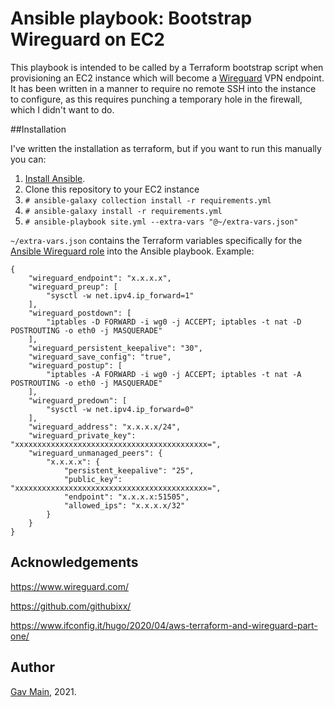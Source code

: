 # Ansible playbook: Bootstrap Wireguard on EC2

This playbook is intended to be called by a Terraform bootstrap script when provisioning an EC2 instance which will become a [Wireguard](https://www.wireguard.com/) VPN endpoint. It has been written in a manner to require no remote SSH into the instance to configure, as this requires punching a temporary hole in the firewall, which I didn't want to do.


##Installation

I've written the installation as terraform, but if you want to run this manually you can:

  1. [Install Ansible](https://docs.ansible.com/ansible/latest/installation_guide/index.html).
  2. Clone this repository to your EC2 instance
  3. `# ansible-galaxy collection install -r requirements.yml`
  4. `# ansible-galaxy install -r requirements.yml`
  5. `# ansible-playbook site.yml --extra-vars "@~/extra-vars.json"`


`~/extra-vars.json` contains the Terraform variables specifically for the [Ansible Wireguard role](https://github.com/githubixx/ansible-role-wireguard) into the Ansible playbook. Example:

    {
        "wireguard_endpoint": "x.x.x.x",
        "wireguard_preup": [
            "sysctl -w net.ipv4.ip_forward=1"
        ],
        "wireguard_postdown": [
            "iptables -D FORWARD -i wg0 -j ACCEPT; iptables -t nat -D POSTROUTING -o eth0 -j MASQUERADE"
        ],
        "wireguard_persistent_keepalive": "30",
        "wireguard_save_config": "true",
        "wireguard_postup": [
            "iptables -A FORWARD -i wg0 -j ACCEPT; iptables -t nat -A POSTROUTING -o eth0 -j MASQUERADE"
        ],
        "wireguard_predown": [
            "sysctl -w net.ipv4.ip_forward=0"
        ],
        "wireguard_address": "x.x.x.x/24",
        "wireguard_private_key": "xxxxxxxxxxxxxxxxxxxxxxxxxxxxxxxxxxxxxxxxxxx=",
        "wireguard_unmanaged_peers": {
            "x.x.x.x": {
                "persistent_keepalive": "25",
                "public_key": "xxxxxxxxxxxxxxxxxxxxxxxxxxxxxxxxxxxxxxxxxxx=",
                "endpoint": "x.x.x.x:51505",
                "allowed_ips": "x.x.x.x/32"
            }
        }
    }



## Acknowledgements
https://www.wireguard.com/

https://github.com/githubixx/

https://www.ifconfig.it/hugo/2020/04/aws-terraform-and-wireguard-part-one/


## Author

[Gav Main](https://github.com/gavmain), 2021.
